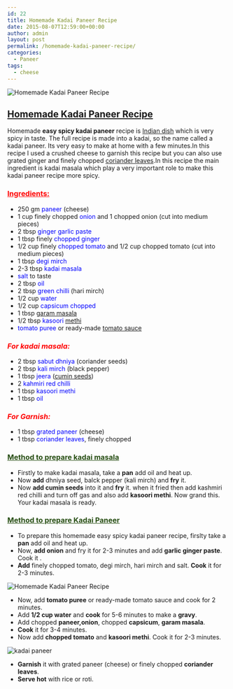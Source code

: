 ```yaml
---
id: 22
title: Homemade Kadai Paneer Recipe
date: 2015-08-07T12:59:00+00:00
author: admin
layout: post
permalink: /homemade-kadai-paneer-recipe/
categories:
  - Paneer
tags:
  - cheese
---
```


![Homemade Kadai Paneer Recipe](http://cookingteach.com/wp-content/uploads/2015/08/2015-08-01-21.06.51-300x225.jpg)

## <span style="text-decoration: underline;">Homemade [Kadai](http://en.wikipedia.org/wiki/Karahi "Karahi") [Paneer](http://en.wikipedia.org/wiki/Paneer "Paneer") Recipe</span>

Homemade **easy spicy kadai paneer** recipe is [Indian dish](http://en.wikipedia.org/wiki/Indian_cuisine "Indian cuisine") which is very spicy in taste. The full recipe is made into a kadai, so the name called a kadai paneer. Its very easy to make at home with a few minutes.In this recipe I used a crushed cheese to garnish this recipe but you can also use grated ginger and finely chopped [coriander leaves](http://en.wikipedia.org/wiki/Coriander "Coriander").In this recipe the main ingredient is kadai masala which play a very important role to make this kadai paneer recipe more spicy.

### <span style="color: red;"><u>Ingredients:</u></span>

*   250 gm <span style="color: blue;">paneer</span> (cheese)
*   1 cup finely chopped <span style="color: blue;">onion</span> and 1 chopped onion (cut into medium pieces)
*   2 tbsp <span style="color: blue;">ginger garlic paste</span>
*   1 tbsp finely <span style="color: blue;">chopped ginger</span>
*   1/2 cup finely <span style="color: blue;">chopped tomato</span> and 1/2 cup chopped tomato (cut into medium pieces)
*   1 tbsp <span style="color: blue;">degi mirch</span>
*   2-3 tbsp <span style="color: blue;">kadai masala</span>
*   <span style="color: blue;">salt</span> to taste
*   2 tbsp <span style="color: blue;">oil</span>
*   2 tbsp <span style="color: blue;">green chilli</span> (hari mirch)
*   1/2 cup <span style="color: blue;">water</span>
*   1/2 cup <span style="color: blue;">capsicum chopped</span>
*   1 tbsp <span style="color: blue;">[garam masala](http://en.wikipedia.org/wiki/Garam_masala "Garam masala")</span>
*   1/2 tbsp <span style="color: blue;">kasoori [methi](http://en.wikipedia.org/wiki/Fenugreek "Fenugreek")</span>
*   <span style="color: blue;">tomato puree</span> or ready-made [tomato sauce](http://en.wikipedia.org/wiki/Tomato_sauce "Tomato sauce")

### _<span style="color: red;">For kadai masala:</span>_

*   2 tbsp <span style="color: blue;">sabut dhniya</span> (coriander seeds)
*   2 tbsp <span style="color: blue;">kali mirch</span> (black pepper)
*   1 tbsp <span style="color: blue;">jeera</span> ([cumin seeds](http://en.wikipedia.org/wiki/Cumin "Cumin"))
*   2 <span style="color: blue;">kahmiri</span> <span style="color: blue;">red chilli </span>
*   1 tbsp <span style="color: blue;">kasoori methi</span>
*   1 tbsp <span style="color: blue;">oil</span>

### _<span style="color: red;">For Garnish:</span>_

*   1 tbsp <span style="color: blue;">grated paneer</span> (cheese)
*   1 tbsp <span style="color: blue;">coriander leaves</span>, finely chopped

### <span style="color: #274e13;"><u>Method to prepare kadai masala</u></span>

*   Firstly to make kadai masala, take a **pan** add oil and heat up.
*   Now **add** dhniya seed, balck pepper (kali mirch) and **fry** it.
*   Now **add cumin seeds** into it and **fry** it. when it fried then add kashmiri red chilli and turn off gas and also add **kasoori methi**. Now grand this. Your kadai masala is ready.

### <span style="color: #274e13;"><u>Method to prepare Kadai Paneer</u></span>

*   To prepare this homemade easy spicy kadai paneer recipe, firslty take a **pan** add oil and heat up.
*   Now, **add onion** and fry it for 2-3 minutes and add **garlic ginger paste**. Cook it .
*   **Add** finely chopped tomato, degi mirch, hari mirch and salt. **Cook** it for 2-3 minutes.

![Homemade Kadai Paneer Recipe](http://cookingteach.com/wp-content/uploads/2015/08/2015-08-01-16.43.04-300x225.jpg)

*   Now, add **tomato puree** or ready-made tomato sauce and cook for 2 minutes.
*   Add **1/2 cup water** and **cook** for 5-6 minutes to make a **gravy**.
*   Add chopped **paneer,onion**, chopped **capsicum**, **garam masala**.
*   **Cook** it for 3-4 minutes.
*   Now add **chopped tomato** and **kasoori methi**. Cook it for 2-3 minutes.

![kadai paneer](http://cookingteach.com/wp-content/uploads/2015/08/2015-08-01-16.59.48-300x225.jpg)

*   **Garnish** it with grated paneer (cheese) or finely chopped **coriander leaves**.
*   **Serve hot** with rice or roti.
